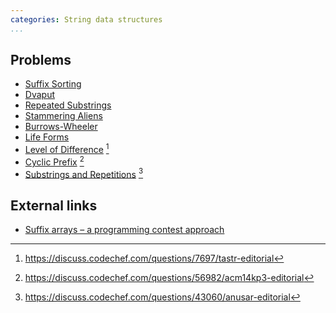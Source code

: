 ```yaml
---
categories: String data structures
...
```


## Problems
* [Suffix Sorting](https://open.kattis.com/problems/suffixsorting)
* [Dvaput](https://open.kattis.com/problems/dvaput)
* [Repeated Substrings](https://open.kattis.com/problems/substrings)
* [Stammering Aliens](https://open.kattis.com/problems/aliens)
* [Burrows-Wheeler](https://open.kattis.com/problems/burrowswheeler)
* [Life Forms](https://open.kattis.com/problems/lifeforms)
* [Level of Difference](https://www.codechef.com/problems/TASTR) [^1]
* [Cyclic Prefix](https://www.codechef.com/problems/ACM14KP3) [^2]
* [Substrings and Repetitions](https://www.codechef.com/problems/ANUSAR) [^3]

## External links
* [Suffix arrays – a programming contest approach](https://web.stanford.edu/class/cs97si/suffix-array.pdf)


[^1]: <https://discuss.codechef.com/questions/7697/tastr-editorial>
[^2]: <https://discuss.codechef.com/questions/56982/acm14kp3-editorial>
[^3]: <https://discuss.codechef.com/questions/43060/anusar-editorial>
